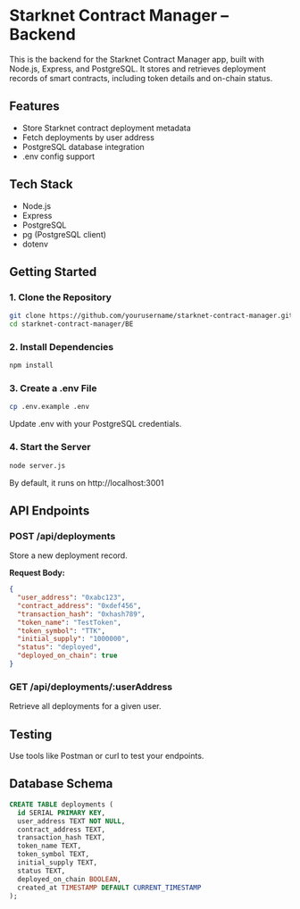 # Starknet Contract Manager – Backend

This is the backend for the Starknet Contract Manager app, built with Node.js, Express, and PostgreSQL. It stores and retrieves deployment records of smart contracts, including token details and on-chain status.

## Features

- Store Starknet contract deployment metadata
- Fetch deployments by user address
- PostgreSQL database integration
- .env config support

## Tech Stack

- Node.js
- Express
- PostgreSQL
- pg (PostgreSQL client)
- dotenv

## Getting Started

### 1. Clone the Repository

```bash
git clone https://github.com/yourusername/starknet-contract-manager.git
cd starknet-contract-manager/BE
```

### 2. Install Dependencies

```bash
npm install
```

### 3. Create a .env File

```bash
cp .env.example .env
```

Update .env with your PostgreSQL credentials.

### 4. Start the Server

```bash
node server.js
```

By default, it runs on http://localhost:3001

## API Endpoints

### POST /api/deployments

Store a new deployment record.

**Request Body:**

```json
{
  "user_address": "0xabc123",
  "contract_address": "0xdef456",
  "transaction_hash": "0xhash789",
  "token_name": "TestToken",
  "token_symbol": "TTK",
  "initial_supply": "1000000",
  "status": "deployed",
  "deployed_on_chain": true
}
```

### GET /api/deployments/:userAddress

Retrieve all deployments for a given user.

## Testing

Use tools like Postman or curl to test your endpoints.

## Database Schema

```sql
CREATE TABLE deployments (
  id SERIAL PRIMARY KEY,
  user_address TEXT NOT NULL,
  contract_address TEXT,
  transaction_hash TEXT,
  token_name TEXT,
  token_symbol TEXT,
  initial_supply TEXT,
  status TEXT,
  deployed_on_chain BOOLEAN,
  created_at TIMESTAMP DEFAULT CURRENT_TIMESTAMP
);
```

